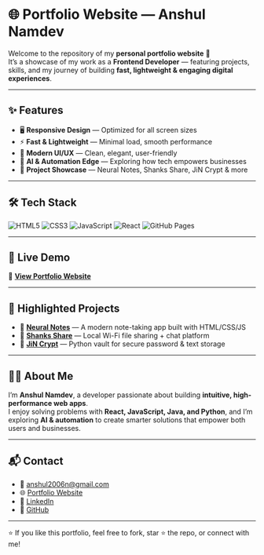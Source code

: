 # 🌐 Portfolio Website — Anshul Namdev

Welcome to the repository of my **personal portfolio website** 🎉  
It’s a showcase of my work as a **Frontend Developer** — featuring projects, skills, and my journey of building **fast, lightweight & engaging digital experiences**.

---

## ✨ Features
- 🖥️ **Responsive Design** — Optimized for all screen sizes  
- ⚡ **Fast & Lightweight** — Minimal load, smooth performance  
- 🎨 **Modern UI/UX** — Clean, elegant, user-friendly  
- 🤖 **AI & Automation Edge** — Exploring how tech empowers businesses  
- 📂 **Project Showcase** — Neural Notes, Shanks Share, JiN Crypt & more  

---

## 🛠️ Tech Stack
![HTML5](https://img.shields.io/badge/HTML5-E34F26?style=for-the-badge&logo=html5&logoColor=white)
![CSS3](https://img.shields.io/badge/CSS3-1572B6?style=for-the-badge&logo=css3&logoColor=white)
![JavaScript](https://img.shields.io/badge/JavaScript-323330?style=for-the-badge&logo=javascript&logoColor=F7DF1E)
![React](https://img.shields.io/badge/React-20232A?style=for-the-badge&logo=react&logoColor=61DAFB)
![GitHub Pages](https://img.shields.io/badge/GitHub%20Pages-181717?style=for-the-badge&logo=github&logoColor=white)

---

## 🚀 Live Demo
🔗 **[View Portfolio Website](https://axshul.github.io/Portfolio/)**  

---

## 📌 Highlighted Projects
- 📝 **[Neural Notes](https://perchance.org/noteit-shanks)** — A modern note-taking app built with HTML/CSS/JS  
- 📡 **[Shanks Share](https://github.com/Axshul/Shanks-Share)** — Local Wi-Fi file sharing + chat platform  
- 🔐 **[JiN Crypt](https://github.com/Axshul/JiN-Crypt)** — Python vault for secure password & text storage  

---

## 👨‍💻 About Me
I’m **Anshul Namdev**, a developer passionate about building **intuitive, high-performance web apps**.  
I enjoy solving problems with **React, JavaScript, Java, and Python**, and I’m exploring **AI & automation** to create smarter solutions that empower both users and businesses.  

---

## 📬 Contact
- 📧 [anshul2006n@gmail.com](mailto:anshul2006n@gmail.com)  
- 🌐 [Portfolio Website](https://axshul.github.io/Portfolio/)  
- 💼 [LinkedIn](https://www.linkedin.com/in/anshul-namdev-b149b5329/)  
- 🐙 [GitHub](https://github.com/axshul)  

---

⭐ If you like this portfolio, feel free to fork, star ⭐ the repo, or connect with me!  
